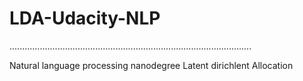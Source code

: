 # LDA-Udacity-NLP
................................................................................................

Natural language processing nanodegree Latent dirichlent Allocation
